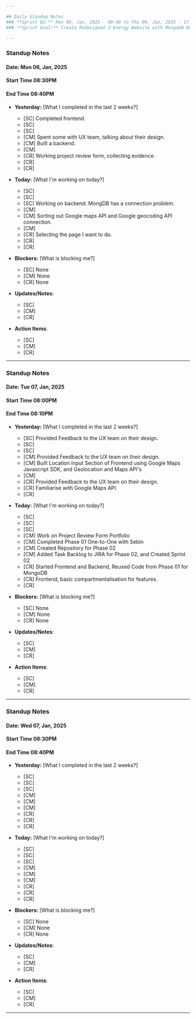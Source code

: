 ```yaml
---

## Daily Standup Notes  
### **Sprint 02:** Mon 06, Jan, 2025 - 09:00 to Thu 09, Jan, 2025 - 17:30
### **Sprint Goal:** Create Redesigned Z-Energy Website with MongoDB Backend

---
```


### Standup Notes  
#### **Date:** Mon 06, Jan, 2025

#### **Start Time** 08:30PM
#### **End Time** 08:40PM

- **Yesterday:**  [What I completed in the last 2 weeks?]
  - [SC] Completed frontend.
  - [SC] 
  - [SC] 
  - [CM] Spent some with UX team, talking about their design.
  - [CM] Built a backend.
  - [CM] 
  - [CR] Working project review form, collecting evidence.
  - [CR] 
  - [CR] 

- **Today:**  [What I'm working on today?]
  - [SC] 
  - [SC] 
  - [SC] Working on backend. MongDB has a connection problem.
  - [CM] 
  - [CM] Sorting out Google maps API and Google geocoding API connection.
  - [CM] 
  - [CR] Selecting the page I want to do.
  - [CR] 
  - [CR] 

- **Blockers:**  [What is blocking me?] 
  - [SC] None
  - [CM] None
  - [CR] None

- **Updates/Notes**: 
  - [SC] 
  - [CM] 
  - [CR] 

- **Action Items**: 
  - [SC] 
  - [CM] 
  - [CR] 

---

### Standup Notes  
#### **Date:** Tue 07, Jan, 2025

#### **Start Time** 08:00PM
#### **End Time** 08:10PM

- **Yesterday:**  [What I completed in the last 2 weeks?]
  - [SC] Provided Feedback to the UX team on their design.
  - [SC] 
  - [SC] 
  - [CM] Provided Feedback to the UX team on their design.
  - [CM] Built Location Input Section of Frontend using Google Maps Javascript SDK, and Geolocation and Maps API's
  - [CM] 
  - [CR] Provided Feedback to the UX team on their design.
  - [CR] Familiarise with Google Maps API.
  - [CR] 

- **Today:**  [What I'm working on today?]
  - [SC] 
  - [SC] 
  - [SC] 
  - [CM] Work on Project Review Form Portfolio
  - [CM] Completed Phase 01 One-to-One with Sebin
  - [CM] Created Repository for Phase 02
  - [CM] Added Task Backlog to JIRA for Phase 02, and Created Sprint 02
  - [CR] Started Frontend and Backend, Reused Code from Phase 01 for MongoDB
  - [CR] Frontend, basic compartmentalisation for features.
  - [CR] 

- **Blockers:**  [What is blocking me?] 
  - [SC] None
  - [CM] None
  - [CR] None

- **Updates/Notes**: 
  - [SC] 
  - [CM] 
  - [CR] 

- **Action Items**: 
  - [SC] 
  - [CM] 
  - [CR] 

---

### Standup Notes  
#### **Date:** Wed 07, Jan, 2025

#### **Start Time** 08:30PM
#### **End Time** 08:40PM

- **Yesterday:**  [What I completed in the last 2 weeks?]
  - [SC] 
  - [SC] 
  - [SC] 
  - [CM] 
  - [CM] 
  - [CM] 
  - [CR] 
  - [CR] 
  - [CR] 

- **Today:**  [What I'm working on today?]
  - [SC] 
  - [SC] 
  - [SC] 
  - [CM] 
  - [CM] 
  - [CM] 
  - [CR] 
  - [CR] 
  - [CR] 

- **Blockers:**  [What is blocking me?] 
  - [SC] None
  - [CM] None
  - [CR] None

- **Updates/Notes**: 
  - [SC] 
  - [CM] 
  - [CR] 

- **Action Items**: 
  - [SC] 
  - [CM] 
  - [CR] 

---
